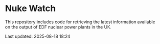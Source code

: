 # Nuke Watch

This repository includes code for retrieving the latest information available on the output of EDF nuclear power plants in the UK.

Last updated: 2025-08-18 18:24